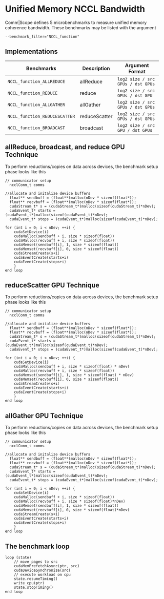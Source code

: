 # Unified Memory NCCL Bandwidth

Comm|Scope defines 5 microbenchmarks to measure unified memory coherence bandwidth.
These benchmarks may be listed with the argument

    --benchmark_filter="NCCL_function"

## Implementations

|Benchmarks|Description|Argument Format|
|-|-|-|
| `NCCL_function_ALLREDUCE` | allReduce | `log2 size / src GPUs / dst GPUs` |
| `NCCL_function_REDUCE` | reduce | `log2 size / src GPUs / dst GPU` |
| `NCCL_function_ALLGATHER` | allGather | `log2 size / src GPUs / dst GPUs` |
| `NCCL_function_REDUCESCATTER` | reduceScatter | `log2 size / src GPUs / dst GPUs` |
| `NCCL_function_BROADCAST` | broadcast | `log2 size / src GPU / dst GPUs` |

## allReduce, broadcast, and reduce GPU Technique

To perform reductions/copies on data across devices, the benchmark setup phase looks like this

```
// communicator setup 
  ncclComm_t comms

//allocate and initalize device buffers
  float** sendbuff = (float**)malloc(nDev * sizeof(float*));
  float** recvbuff = (float**)malloc(nDev * sizeof(float*));
  cudaStream_t* s = (cudaStream_t*)malloc(sizeof(cudaStream_t)*nDev);
  cudaEvent_t* starts = (cudaEvent_t*)malloc(sizeof(cudaEvent_t)*nDev);
  cudaEvent_t* stops = (cudaEvent_t*)malloc(sizeof(cudaEvent_t)*nDev);

for (int i = 0; i < nDev; ++i) {
    cudaSetDevice(i)
    cudaMalloc(sendbuff + i, size * sizeof(float))
    cudaMalloc(recvbuff + i, size * sizeof(float))
    cudaMemset(sendbuff[i], 1, size * sizeof(float))
    cudaMemset(recvbuff[i], 0, size * sizeof(float))
    cudaStreamCreate(s+i)
    cudaEventCreate(starts+i)
    cudaEventCreate(stops+i)
    }
end loop
```
## reduceScatter GPU Technique

To perform reductions/copies on data across devices, the benchmark setup phase looks like this

```
// communicator setup
  ncclComm_t comms

//allocate and initalize device buffers
  float** sendbuff = (float**)malloc(nDev * sizeof(float*));
  float** recvbuff = (float**)malloc(nDev * sizeof(float*));
  cudaStream_t* s = (cudaStream_t*)malloc(sizeof(cudaStream_t)*nDev);
  cudaEvent_t* starts = (cudaEvent_t*)malloc(sizeof(cudaEvent_t)*nDev);
  cudaEvent_t* stops = (cudaEvent_t*)malloc(sizeof(cudaEvent_t)*nDev);

for (int i = 0; i < nDev; ++i) {
    cudaSetDevice(i)
    cudaMalloc(sendbuff + i, size * sizeof(float) * nDev)
    cudaMalloc(recvbuff + i, size * sizeof(float))
    cudaMemset(sendbuff[i], 1, size * sizeof(float) * nDev)
    cudaMemset(recvbuff[i], 0, size * sizeof(float))
    cudaStreamCreate(s+i)
    cudaEventCreate(starts+i)
    cudaEventCreate(stops+i)
    }
end loop
```
## allGather GPU Technique

To perform reductions/copies on data across devices, the benchmark setup phase looks like this

```
// communicator setup
  ncclComm_t comms

//allocate and initalize device buffers
  float** sendbuff = (float**)malloc(nDev * sizeof(float*));
  float** recvbuff = (float**)malloc(nDev * sizeof(float*));
  cudaStream_t* s = (cudaStream_t*)malloc(sizeof(cudaStream_t)*nDev);
  cudaEvent_t* starts = (cudaEvent_t*)malloc(sizeof(cudaEvent_t)*nDev);
  cudaEvent_t* stops = (cudaEvent_t*)malloc(sizeof(cudaEvent_t)*nDev);

for (int i = 0; i < nDev; ++i) {
    cudaSetDevice(i)
    cudaMalloc(sendbuff + i, size * sizeof(float))
    cudaMalloc(recvbuff + i, size * sizeof(float)*nDev)
    cudaMemset(sendbuff[i], 1, size * sizeof(float))
    cudaMemset(recvbuff[i], 0, size * sizeof(float)*nDev)
    cudaStreamCreate(s+i)
    cudaEventCreate(starts+i)
    cudaEventCreate(stops+i)
    }
end loop
```

## The benchmark loop 

```
loop (state)
    // move pages to src
    cudaMemPrefetchAsync(ptr, src)
    cudaDeviceSynchronize(src)
    // execute workload on cpu
    state.resumeTiming()
    write_cpu(ptr)
    state.stopTiming()
end loop
```

